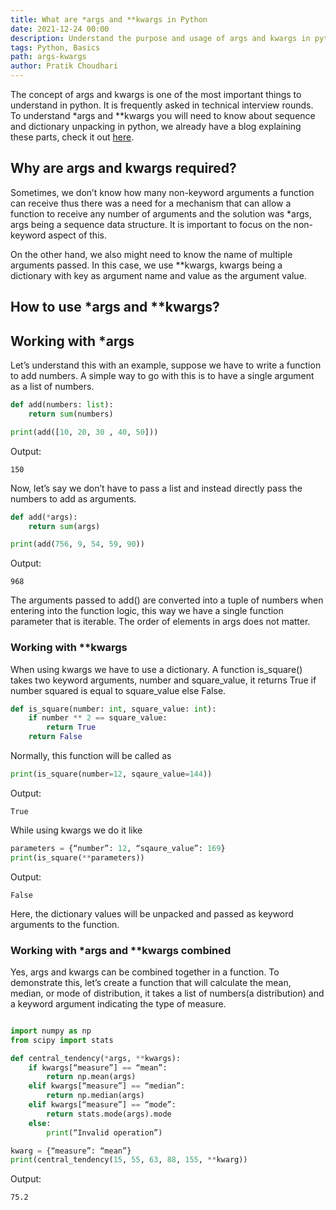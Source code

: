 ```yaml
---
title: What are *args and **kwargs in Python
date: 2021-12-24 00:00
description: Understand the purpose and usage of args and kwargs in python functions with examples.
tags: Python, Basics
path: args-kwargs
author: Pratik Choudhari
---
```


The concept of args and kwargs is one of the most important things to understand in python. It is frequently asked in technical interview rounds. 
To understand \*args and \*\*kwargs you will need to know about sequence and dictionary unpacking in python, we already have a blog explaining these parts, check it out [here](https://www.python-engineer.com/courses/advancedpython/19-asterisk/). 


## Why are args and kwargs required?

Sometimes, we don’t know how many non-keyword arguments a function can receive thus there was a need for a mechanism that can allow a function to receive any number of arguments and the solution was \*args, args being a sequence data structure. 
It is important to focus on the non-keyword aspect of this. 

On the other hand, we also might need to know the name of multiple arguments passed. 
In this case, we use \*\*kwargs, kwargs being a dictionary with key as argument name and value as the argument value.

## How to use \*args and \*\*kwargs?

## Working with *args

Let’s understand this with an example, suppose we have to write a function to add numbers. 
A simple way to go with this is to have a single argument as a list of numbers. 

```python
def add(numbers: list):
    return sum(numbers)

print(add([10, 20, 30 , 40, 50]))
```

Output:

```console
150
```

Now, let’s say we don’t have to pass a list and instead directly pass the numbers to add as arguments.

```python
def add(*args):
    return sum(args)

print(add(756, 9, 54, 59, 90))
```

Output:

```console
968
```

The arguments passed to add() are converted into a tuple of numbers when entering into the function logic, this way we have a single function parameter that is iterable. 
The order of elements in args does not matter.

### Working with \*\*kwargs

When using kwargs we have to use a dictionary. 
A function is_square() takes two keyword arguments, number and square_value, it returns True if number squared is equal to square_value else False.

```python
def is_square(number: int, square_value: int):
    if number ** 2 == square_value:
        return True
    return False
```

Normally, this function will be called as

```python
print(is_square(number=12, sqaure_value=144))
```

Output:

```console
True
```

While using kwargs we do it like

```python
parameters = {“number”: 12, “sqaure_value”: 169}
print(is_square(**parameters))
```

Output:

```console
False
```

Here, the dictionary values will be unpacked and passed as keyword arguments to the function.

### Working with \*args and \*\*kwargs combined

Yes, args and kwargs can be combined together in a function. 
To demonstrate this, let’s create a function that will calculate the mean, median, or mode of distribution, it takes a list of numbers(a distribution) and a keyword argument indicating the type of measure.

```python

import numpy as np
from scipy import stats

def central_tendency(*args, **kwargs):
    if kwargs[“measure”] == “mean”:
        return np.mean(args)
    elif kwargs[“measure”] == “median”:
        return np.median(args)
    elif kwargs[“measure”] == “mode”:
        return stats.mode(args).mode
    else:
        print(“Invalid operation”)

kwarg = {“measure”: “mean”}
print(central_tendency(15, 55, 63, 88, 155, **kwarg))
```

Output:

```console
75.2
```
